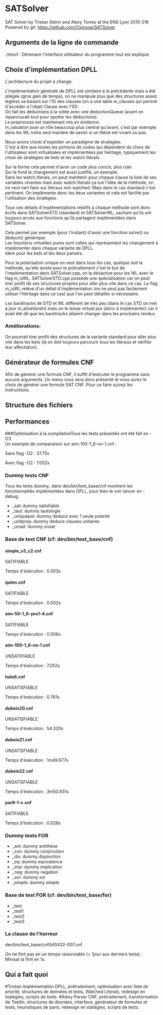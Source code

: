 # SATSolver
SAT Solver by Tristan Stérin and Alexy Torres at the ENS Lyon 2015-216
Powered by git: https://github.com/Oxmose/SATSolver

## Arguments de la ligne de commande
./reso1 : Démmare l'interface utilisateur du programme tout est expliqué.

## Choix d'implémentation DPLL

L'architecture du projet a changé.  

L'implémentation générale de DPLL est similaire à la précédente mais a été allegée (gros gain de temps), on ne manipule plus que des structures assez légères se basant sur l'ID des clauses (on a une table m_clauses qui permet d'accéder à l'objet Clause avec l'ID).    
On fait les déductions à la volée avec une deductionQueue (avant on reparcourait tout pour spotter les déductions).    
Le preprocess est maintenant mis en évidence.  
m_valuation joue un rôle beaucoup plus central qu'avant, c'est par exemple dans les WL notre seul manière de savoir si un litéral est vivant ou pas.  

Nous avons choisi d'exploiter un paradigme de stratégies.  
C'est à dire que toutes les portions de codes qui dépendent du choix de l'utilisateur
sont virtualisées et implémentées par héritage, typiquement les choix de stratégies de bets et les watch literals.  

Sur la forme cela permet d'avoir un code plus concis, plus clair.  
Sur le fond le changement est aussi justifié, un exemple.  
Sans les watch literals, on peut maintenir pour chaque clause la liste de ses variables vivantes mais avec watch literals ça tue l'idée de la méthode,
on ne veut rien faire sur litéraux non watched. Mais dans le cas standard c'est pertinent. On implémente donc les deux variantes et cela est facilité par l'utilisation des stratégies.    

Tous ces détails d'implémentations relatifs à chaque méthode sont donc écrits dans SATSolverSTD (standard) et SATSolverWL, sachant qu'ils ont toujours accès aux fonctions qu'ils partagent implémentées dans SATSolver.    

Cela permet par exemple (pour l'instant) d'avoir une fonction solve() ou deduce() générique.   
Les fonctions virtuelles pures sont celles qui représentent les changement à implémenter dans chaque variante de DPLL.  
Idem pour les bets et les deux parsers.    

Pour la polarisation unique on veut dans tous les cas, quelque soit la méthode, qu'elle existe pour le prétraitement c'est le but de l'implémentation dans SATSolver.cpp, on la désactive pour les WL avec le flag m_isWL. SATSolverSTD.cpp possède une spécialisation car on peut tirer profit de ses structures propres pour aller plus vite dans ce cas. Le flag m_isWL relève d'un détail d'implémentation (on ne peut pas facilement utiliser l'héritage dans ce cas) que l'on peut détailler si nécessaire.

Les backtracks de STD et WL diffèrent de très peu (dans le cas STD on met à jour m_aliveVarsIn) mais on le laisse virtuel pur (donc à implémenter) car il avait été dit que les backtracks allaient changer dans les prochains rendus.

### Améliorations:         

On pourrait tirer profit des structures de la variante standard pour aller plus vite dans les bets (là on doit toujours parcourir tous les litéraux et vérifier leur affectation).   


## Générateur de formules CNF
Afin de générer une formule CNF, il suffit d'éxécuter le programme sans aucuns arguments. Un menu vous sera alors présenté et vous aurez le choix de générer une formule SAT CNF. Pour ce faire suivez les instructions.       

## Structure des fichiers


## Performances
###Optimisation à la compilationTous les tests
présentés ont été fait en -O3.  
Un exemple de comparaison sur aim-100-1_6-no-1.cnf :  

Sans flag -O2 : 37.75s

Avec flag -O2 : 7.052s

### Dummy tests CNF

Tous les tests dummy_ dans dev/bin/test_base/cnf montrent les fonctionnalités implémentées
dans DPLL, pour bien le voir lancer en -debug.

* \_sat: dummy satisfiable
* \_taut: dummy tautologie
* \_uniquepol: dummy deduce avec 1 seule polarité
* \_unitprop: dummy deduce clauses unitaires
* \_unsat: dummy unsat

### Base de test CNF (cf: dev/bin/test_base/cnf)

#### simple_v3_c2.cnf
SATIFIABLE

Temps d'éxécution : 0.003s

#### quinn.cnf
SATIFIABLE

Temps d'éxécution : 0.002s

#### aim-50-1_6-yes1-4.cnf
SATIFIABLE

Temps d'éxécution : 0.006s

#### aim-100-1_6-no-1.cnf
UNSATIFIABLE

Temps d'éxécution : 7.052s

#### hole6.cnf
UNSATISFIABLE

Temps d'éxécution : 0.761s

#### dubois20.cnf
UNSATISFIABLE

Temps d'éxécution : 54.320s

#### dubois21.cnf
UNSATISFIABLE

Temps d'éxécution : 1m49.677s

#### dubois22.cnf
UNSATISFIABLE

Temps d'éxécution : 3m50.931s

#### par8-1-c.cnf
SATIFIABLE

Temps d'éxécution : 0.028s

### Dummy tests FOR

* \_ant: dummy antithèse
* \_con: dummy conjonction
* \_dis: dummy disjonction
* \_eq: dummy equivalence
* \_imp: dummy implication
* \_neg: dummy negation
* \_xor: dummy xor
* \_simple: dummy simple

### Base de test FOR (cf: dev/bin/test_base/for)
* \_test
* \_test1
* \_test2
* \_test3

### La clause de l'horreur

dev/bin/test_base/cnf/bf0432-007.cnf

On ne finit pas en un temps raisonnable (> 1jour aux derniers tests).  
Minisat la finit en 1s.  

## Qui a fait quoi
#Tristan
Implémentation DPLL, prétraitement, optimisation avec liste de priorité, structures de données et tests, Watched Literals, redesign en statégies, scripts de tests.
#Alexy
Parser CNF, prétraitement, transformation de Tseitin, structures de données, interface, générateur de formules et tests, heuristiques de paris, redesign en statégies, scripts de tests.
